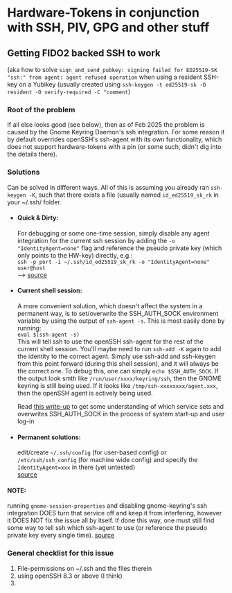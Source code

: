 # Hardware-Tokens in conjunction with SSH, PIV, GPG and other stuff

## Getting FIDO2 backed SSH to work
(aka how to solve `sign_and_send_pubkey: signing failed for ED25519-SK "ssh:" from agent: agent refused operation` when using a resident SSH-key on a Yubikey (usually created using `ssh-keygen -t ed25519-sk -O resident -O verify-required -C "comment`)

### Root of the problem
If all else looks good (see below), then as of Feb 2025 the problem is caused by the Gnome Keyring Daemon's ssh integration. For some reason it by default overrides openSSH's ssh-agent with its own functionality, which does not support hardware-tokens with a pin (or some such, didn't dig into the details there). 

### Solutions
Can be solved in different ways. All of this is assuming you already ran `ssh-keygen -K`, such that there exists a file (usually named `id_ed25519_sk_rk` in your ~/.ssh/ folder.

- #### Quick & Dirty:   
   For debugging or some one-time session, simply disable any agent integration for the current ssh session by adding the `-o "IdentityAgent=none"` flag and reference the pseudo private key (which only points to the HW-key) directly, e.g.:  
   ```ssh -p port -i ~/.ssh/id_ed25519_sk_rk -o "IdentityAgent=none" user@host```  
   --> [source](https://www.reddit.com/r/yubikey/comments/wip57i/comment/ijfw8bg/?utm_source=share&utm_medium=web3x&utm_name=web3xcss&utm_term=1&utm_content=share_button)
  
- #### Current shell session:
   A more convenient solution, which doesn't affect the system in a permanent way, is to set/overwrite the SSH_AUTH_SOCK environment variable by using the output of `ssh-agent -s`. This is most easily done by running:  
   ```eval $(ssh-agent -s)```   
   This will tell ssh to use the openSSH ssh-agent for the rest of the current shell session. You'll maybe need to run `ssh-add -K` again to add the identity to the correct agent. Simply use ssh-add and ssh-keygen from this point forward (during this shell session), and it will always be the correct one. To debug this, one can simply `echo $SSH_AUTH_SOCK`. If the output look smth like `/run/user/xxxx/keyring/ssh`, then the GNOME keyring is still being used. If it looks like `/tmp/ssh-xxxxxxxx/agent.xxx`, then the openSSH agent is actively being used.

  Read [this write-up](https://unix.stackexchange.com/a/338200) to get some understanding of which service sets and overwrites SSH_AUTH_SOCK in the process of system start-up and user log-in

- #### Permanent solutions:
  edit/create `~/.ssh/config` (for user-based config) or `/etc/ssh/ssh_config` (for machine wide config) and specify the `IdentityAgent=xxx` in there  (yet untested)  
   [source](https://man.openbsd.org/ssh_config.5)

#### NOTE:
running `gnome-session-properties` and disabling gnome-keyring's ssh integration DOES turn that service off and keep it from interfering, however it DOES NOT fix the issue all by itself. If done this way, one must still find some way to tell ssh which ssh-agent to use (or reference the pseudo private key every single time). 
[source](https://wiki.gnome.org/Projects/GnomeKeyring/Ssh)


### General checklist for this issue
1. File-permissions on ~/.ssh and the files therein
2. using openSSH 8.3 or above (I think)
3. 
